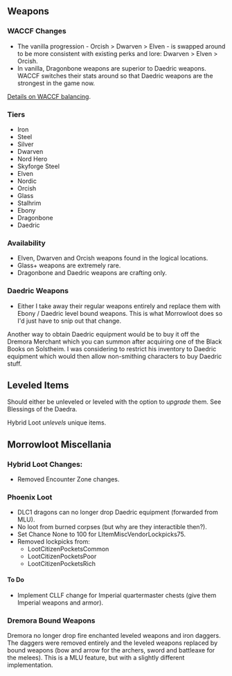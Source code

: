 ## Weapons

### WACCF Changes

- The vanilla progression - Orcish > Dwarven > Elven - is swapped around to be more consistent with existing perks and lore: Dwarven > Elven > Orcish.
- In vanilla, Dragonbone weapons are superior to Daedric weapons. WACCF switches their stats around so that Daedric weapons are the strongest in the game now.

[Details on WACCF balancing](https://www.nexusmods.com/skyrimspecialedition/articles/613).

### Tiers

- Iron
- Steel
- Silver
- Dwarven
- Nord Hero
- Skyforge Steel
- Elven
- Nordic
- Orcish
- Glass
- Stalhrim
- Ebony
- Dragonbone
- Daedric

### Availability

- Elven, Dwarven and Orcish weapons found in the logical locations.
- Glass+ weapons are extremely rare.
- Dragonbone and Daedric weapons are crafting only.

### Daedric Weapons

- Either I take away their regular weapons entirely and replace them with Ebony / Daedric level bound weapons. This is what Morrowloot does so I'd just have to snip out that change.

Another way to obtain Daedric equipment would be to buy it off the Dremora Merchant which you can summon after acquiring one of the Black Books on Solstheim. I was considering to restrict his inventory to Daedric equipment which would then allow non-smithing characters to buy Daedric stuff.

## Leveled Items

Should either be unleveled or leveled with the option to *upgrade* them. See Blessings of the Daedra.

Hybrid Loot *unlevels* unique items.

## Morrowloot Miscellania

### Hybrid Loot Changes:

- Removed Encounter Zone changes.

### Phoenix Loot

- DLC1 dragons can no longer drop Daedric equipment (forwarded from MLU).
- No loot from burned corpses (but why are they interactible then?).
- Set Chance None to 100 for LItemMiscVendorLockpicks75.
- Removed lockpicks from:
  - LootCitizenPocketsCommon
  - LootCitizenPocketsPoor
  - LootCitizenPocketsRich

#### To Do

- Implement CLLF change for Imperial quartermaster chests (give them Imperial weapons and armor).

### Dremora Bound Weapons

Dremora no longer drop fire enchanted leveled weapons and iron daggers. The daggers were removed entirely and the leveled weapons replaced by bound weapons (bow and arrow for the archers, sword and battleaxe for the melees). This is a MLU feature, but with a slightly different implementation.